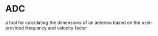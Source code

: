 # ADC
 a tool for calculating the dimensions of an antenna based on the user-provided frequency and velocity factor
